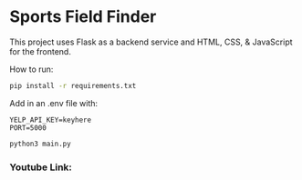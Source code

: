 # Sports Field Finder
This project uses Flask as a backend service and HTML, CSS, & JavaScript for the frontend.

How to run:
```sh
pip install -r requirements.txt
```
Add in an .env file with:
```
YELP_API_KEY=keyhere
PORT=5000
```
```sh
python3 main.py
```

### Youtube Link: